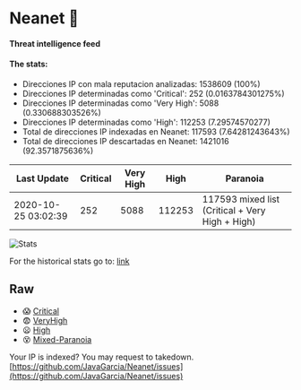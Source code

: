 # Neanet :hocho:
#### Threat intelligence feed
#### The stats:

- Direcciones IP con mala reputacion analizadas: 1538609 (100%)
- Direcciones IP determinadas como 'Critical':  252 (0.0163784301275%)
- Direcciones IP determinadas como 'Very High':  5088 (0.330688303526%)
- Direcciones IP determinadas como 'High':  112253 (7.29574570277)
- Total de direcciones IP indexadas en Neanet:  117593 (7.64281243643%)
- Total de direcciones IP descartadas en Neanet:  1421016 (92.3571875636%)

| Last Update | Critical | Very High | High | Paranoia |
| --- | --- | --- | --- | --- |
| 2020-10-25 03:02:39 | 252 | 5088 | 112253 | 117593 mixed list (Critical + Very High + High)|

![Stats](https://docs.google.com/spreadsheets/d/e/2PACX-1vSnaNMIXVabIpDJjufMlzH7poXnshF3mgd8Is1g9ytUEzVsP5my4Trn8f-xkoLLQ38xpL3HtmUexLo6/pubchart?oid=501124687&format=image)

For the historical stats go to: [link](/stats.csv)
## Raw
- :scream: [Critical](https://raw.githubusercontent.com/JavaGarcia/Neanet/master/blacklists/neanet_critical.txt)
- :fearful: [VeryHigh](https://raw.githubusercontent.com/JavaGarcia/Neanet/master/blacklists/neanet_veryHigh.txtt)
- :frowning: [High](https://raw.githubusercontent.com/JavaGarcia/Neanet/master/blacklists/neanet_high.txt)
- :dizzy_face: [Mixed-Paranoia](https://raw.githubusercontent.com/JavaGarcia/Neanet/master/blacklists/neanet_all.txt)


Your IP is indexed? You may request to takedown. [https://github.com/JavaGarcia/Neanet/issues](https://github.com/JavaGarcia/Neanet/issues)


















































































































































































































































































































































































































































































































































































































































































































































































































































































































































































































































































































































































































































































































































































































































































































































































































































































































